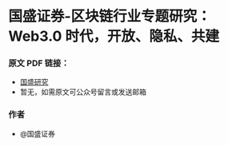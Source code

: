 # 国盛证券-区块链行业专题研究：Web3.0 时代，开放、隐私、共建

### 原文 PDF 链接：

- [国盛研究](https://research.gszq.com/research/report?rid=8ae505847e3e3c1d017e3e4a2e750150)
- 暂无，如需原文可公众号留言或发送邮箱

### 作者

- @国盛证券
